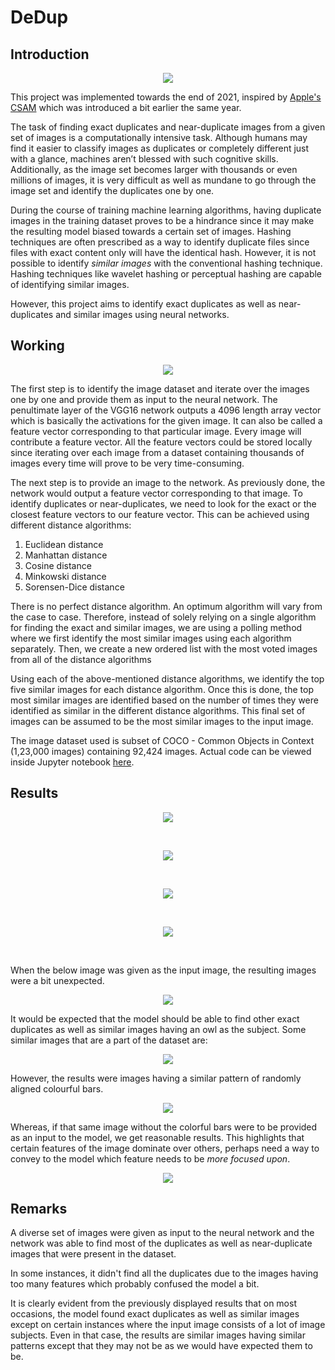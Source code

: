 # DeDup

<h2>Introduction</h2>
<p align = center>
  <img src = "Assets/mona-lisa.png">
</p>

<p>This project was implemented towards the end of 2021, inspired by <a href="https://www.apple.com/child-safety/pdf/CSAM_Detection_Technical_Summary.pdf">Apple's CSAM</a> which was introduced a bit earlier the same year.</p>
<p>The task of finding exact duplicates and near-duplicate images from a given set of images is a computationally intensive task.
  Although humans may find it easier to classify images as duplicates or completely different just with a glance, machines aren’t blessed with such cognitive skills. Additionally, as the image set becomes larger with thousands or even millions of images, it is very difficult as well as mundane to go through the image set and identify the duplicates one by one.</p>

<p>During the course of training machine learning algorithms, having duplicate images in the training dataset proves to be a hindrance since it may make the resulting model biased towards a certain set of images.
Hashing techniques are often prescribed as a way to identify duplicate files since files with exact content only will have the identical hash. However, it is not possible to identify <i>similar images</i> with the conventional hashing technique. Hashing techniques like wavelet hashing or perceptual hashing are capable of identifying similar images.</p>

<p>However, this project aims to identify exact duplicates as well as near-duplicates and similar images using neural networks.</p>

<h2>Working</h2>

<p align = center>
<img src = "Assets/Flow.png" align = center>
</p>

<p>The first step is to identify the image dataset and iterate over the images one by one and provide them as input to the neural network. The penultimate layer of the VGG16 network outputs a 4096 length array vector which is basically the activations for the given image. It can also be called a feature vector corresponding to that particular image. Every image will contribute a feature vector. All the feature vectors could be stored locally since iterating over each image from a dataset containing thousands of images every time will prove to be very time-consuming.</p>
<p>The next step is to provide an image to the network. As previously done, the network would output a feature vector corresponding to that image. To identify duplicates or near-duplicates, we need to look for the exact or the closest feature vectors to our feature vector. This can be achieved using different distance algorithms: 
  <ol>
  <li>Euclidean distance </li> 
  <li>Manhattan distance </li>
  <li>Cosine distance </li>
  <li>Minkowski distance </li>
  <li>Sorensen-Dice distance</li>
  </ol>
</p>

<p>There is no perfect distance algorithm. An optimum algorithm will vary from the case to case. Therefore, instead of solely relying on a single algorithm for finding the exact and similar images, we are using a polling method where we first identify the most similar images using each algorithm separately. Then, we create a new ordered list with the most voted images from all of the distance algorithms</p>

<p>Using each of the above-mentioned distance algorithms, we identify the top five similar images for each distance algorithm. Once this is done, the top most similar images are identified based on the number of times they were identified as similar in the different distance algorithms. This final set of images can be assumed to be the most similar images to the input image.</p>


The image dataset used is subset of COCO - Common Objects in Context (1,23,000 images) containing 92,424 images.
Actual code can be viewed inside Jupyter notebook <a href="Stage_II.ipynb">here</a>.

<h2>Results</h2>

<p align = center>
<img src = "Assets/Results/Result_one.jpeg">
</p>
<br>

<p align = center>
<img src = "Assets/Results/Result_two.jpeg">
</p>
<br>

<p align = center>
<img src = "Assets/Results/Result_three.jpeg">
</p>
<br>

<p align = center>
<img src = "Assets/Results/Result_four.jpeg">
</p>
<br>

<p align = center>

<p>When the below image was given as the input image, the resulting images were a bit unexpected.</p>

<p align = center>
<img src = "Assets/Results/Result_five_one.jpeg">
</p>

<p>It would be expected that the model should be able to find other exact duplicates as well as similar images having an owl as the subject. Some similar
images that are a part of the dataset are: </p>
<p align = center>
<img src = "Assets/Results/Result_five_two.jpeg">
</p>

<p>However, the results were images having a similar pattern of randomly aligned colourful bars.</p>
<p align = center>
<img src = "Assets/Results/Result_five_three.jpeg">
</p>

<p>Whereas, if that same image without the colorful bars were to be provided as an input to the model, we get reasonable results. This highlights that certain features of the image dominate over others, perhaps need a way to convey to the model which feature needs to be <i>more focused upon</i>.</p>

<p align = center>
<img src = "Assets/Results/Result_five_four.jpeg">
</p>


<h2>Remarks</h2>
<p>A diverse set of images were given as input to the neural network and the network was able to find most of the duplicates as well as near-duplicate images that were present in the dataset.</p>
<p>In some instances, it didn't find all the duplicates due to the images having too many features which probably confused the model a bit.</p>

<p>It is clearly evident from the previously displayed results that on most occasions, the model found exact duplicates as well as similar images except on certain instances where the input image consists of a lot of image subjects. Even in that case, the results are similar images having similar patterns except that they may not be as we would have expected them to be.</p>

